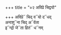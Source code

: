 +++
title = "०२ अविप्रे चिद्वयो"

+++
अविप्रे᳓ चिद् व᳓यो द᳓धद्  
अनाशु᳓ना चिद् अ᳓र्वता  
इ᳓न्द्रो जे᳓ता हितं᳓ ध᳓नम्